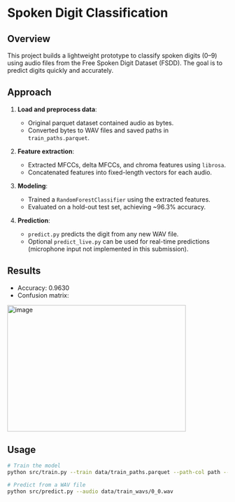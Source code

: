 # Spoken Digit Classification

## Overview
This project builds a lightweight prototype to classify spoken digits (0–9) using audio files from the Free Spoken Digit Dataset (FSDD). The goal is to predict digits quickly and accurately.

## Approach
1. **Load and preprocess data**:  
   - Original parquet dataset contained audio as bytes.  
   - Converted bytes to WAV files and saved paths in `train_paths.parquet`.

2. **Feature extraction**:  
   - Extracted MFCCs, delta MFCCs, and chroma features using `librosa`.  
   - Concatenated features into fixed-length vectors for each audio.

3. **Modeling**:  
   - Trained a `RandomForestClassifier` using the extracted features.  
   - Evaluated on a hold-out test set, achieving ~96.3% accuracy.

4. **Prediction**:  
   - `predict.py` predicts the digit from any new WAV file.  
   - Optional `predict_live.py` can be used for real-time predictions (microphone input not implemented in this submission).

## Results
- Accuracy: 0.9630  
- Confusion matrix:
 <img width="408" height="289" alt="image" src="https://github.com/user-attachments/assets/1aca5776-0149-4c24-8e9c-ba4c8a319885" />
 

## Usage
```bash
# Train the model
python src/train.py --train data/train_paths.parquet --path-col path --label-col label

# Predict from a WAV file
python src/predict.py --audio data/train_wavs/0_0.wav
